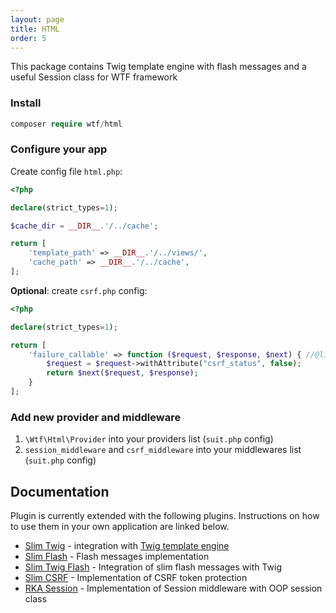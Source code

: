 ```yaml
---
layout: page
title: HTML
order: 5
---
```


This package contains Twig template engine with flash messages and a useful Session class for WTF framework

### Install

```php
composer require wtf/html
```

### Configure your app

Create config file `html.php`:

```php
<?php

declare(strict_types=1);

$cache_dir = __DIR__.'/../cache';

return [
    'template_path' => __DIR__.'/../views/',
    'cache_path' => __DIR__.'/../cache',
];
```

**Optional**: create `csrf.php` config:

```php
<?php

declare(strict_types=1);

return [
    'failure_callable' => function ($request, $response, $next) { //@link https://github.com/slimphp/Slim-Csrf#handling-validation-failure
        $request = $request->withAttribute("csrf_status", false);
        return $next($request, $response);
    }
];
```

### Add new provider and middleware

1. `\Wtf\Html\Provider` into your providers list (`suit.php` config)
2. `session_middleware` and `csrf_middleware` into your middlewares list (`suit.php` config)

## Documentation

Plugin is currently extended with the following plugins. Instructions on how to use them in your own application are linked below.

* [Slim Twig](https://github.com/slimphp/Twig-View) - integration with [Twig template engine](https://twig.symfony.com)
* [Slim Flash](https://github.com/slimphp/Slim-Flash) - Flash messages implementation
* [Slim Twig Flash](https://github.com/kanellov/slim-twig-flash) - Integration of slim flash messages with Twig
* [Slim CSRF](https://github.com/slimphp/Slim-Csrf) - Implementation of CSRF token protection
* [RKA Session](https://github.com/akrabat/rka-slim-session-middleware) - Implementation of Session middleware with OOP session class
